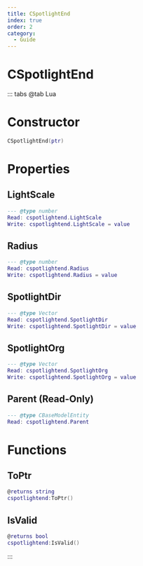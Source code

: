 ```yaml
---
title: CSpotlightEnd
index: true
order: 2
category:
  - Guide
---
```


# CSpotlightEnd

::: tabs
@tab Lua
# Constructor
```lua
CSpotlightEnd(ptr)
```
# Properties
## LightScale 
```lua
--- @type number
Read: cspotlightend.LightScale
Write: cspotlightend.LightScale = value
```
## Radius 
```lua
--- @type number
Read: cspotlightend.Radius
Write: cspotlightend.Radius = value
```
## SpotlightDir 
```lua
--- @type Vector
Read: cspotlightend.SpotlightDir
Write: cspotlightend.SpotlightDir = value
```
## SpotlightOrg 
```lua
--- @type Vector
Read: cspotlightend.SpotlightOrg
Write: cspotlightend.SpotlightOrg = value
```
## Parent (Read-Only)
```lua
--- @type CBaseModelEntity
Read: cspotlightend.Parent
```
# Functions
## ToPtr
```lua
@returns string
cspotlightend:ToPtr()
```
## IsValid
```lua
@returns bool
cspotlightend:IsValid()
```

:::